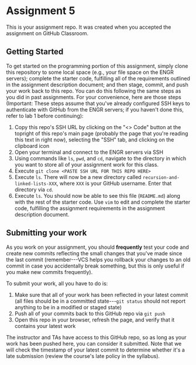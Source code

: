 # Assignment 5
This is your assignment repo. It was created when you accepted the assignment on GitHub Classroom.

## Getting Started
To get started on the programming portion of this assignment, simply clone this repository to some local space (e.g., your file space on the ENGR servers); complete the starter code, fulfilling all of the requirements outlined in the assignment description document; and then stage, commit, and push your work back to this repo. You can do this following the same steps as you did in past assignments. For your convenience, here are those steps (Important: These steps assume that you've already configured SSH keys to authenticate with GitHub from the ENGR servers; if you haven't done this, refer to lab 1 before continuing):

1. Copy this repo's SSH URL by clicking on the "<> Code" button at the topright of this repo's main page (probably the page that you're reading this text in right now), selecting the "SSH" tab, and clicking on the clipboard icon
2. Open your terminal and connect to the ENGR servers via SSH
3. Using commands like `ls`, `pwd`, and `cd`, navigate to the directory in which you want to store all of your assignment work for this class.
4. Execute `git clone <PASTE SSH URL FOR THIS REPO HERE>`
5. Execute `ls`. There will now be a new directory called `recursion-and-linked-lists-XXX`, where `XXX` is your GitHub username. Enter that directory via `cd`.
6. Execute `ls`. You should now be able to see this file (`README.md`) along with the rest of the starter code. Use `vim` to edit and complete the starter code, fulfilling the assignment requirements in the assignment description document.

## Submitting your work
As you work on your assignment, you should **frequently** test your code and create new commits reflecting the small changes that you've made since the last commit (remember---VCS helps you rollback your changes to an old commit in case you accidentally break something, but this is only useful if you make new commits frequently).

To submit your work, all you have to do is:
1. Make sure that all of your work has been reflected in your latest commit (all files should be in a committed state---`git status` should not report anything to be in a modified or staged state)
2. Push all of your commits back to this GitHub repo via `git push`
3. Open this repo in your browser, refresh the page, and verify that it contains your latest work

The instructor and TAs have access to this GitHub repo, so as long as your work has been pushed here, you can consider it submitted. Note that we will check the timestamp of your latest commit to determine whether it's a late submission (review the course's late policy in the syllabus).
